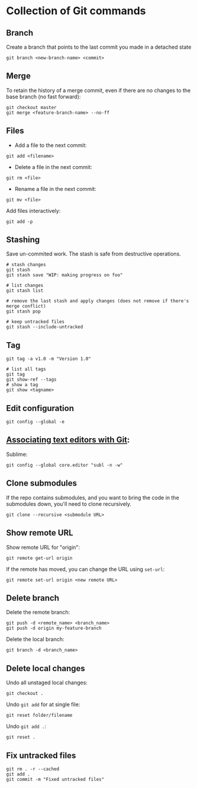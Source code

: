 # Collection of Git commands

## Branch

Create a branch that points to the last commit you made in a detached state
```
git branch <new-branch-name> <commit>
```

## Merge

To retain the history of a merge commit, even if there are no changes to the base branch (no fast forward):

```
git checkout master
git merge <feature-branch-name> --no-ff
```

## Files

- Add a file to the next commit: 

```
git add <filename>
```

- Delete a file in the next commit: 

```
git rm <file>
````

- Rename a file in the next commit:

```
git mv <file>
```

Add files interactively:

```
git add -p
```
## Stashing

Save un-commited work. The stash is safe from destructive operations. 

```
# stash changes
git stash
git stash save "WIP: making progress on foo"

# list changes
git stash list

# remove the last stash and apply changes (does not remove if there's merge conflict)
git stash pop

# keep untracked files
git stash --include-untracked
```

## Tag

```
git tag -a v1.0 -m "Version 1.0"

# list all tags
git tag
git show-ref --tags
# show a tag
git show <tagname>
```

## Edit configuration

```
git config --global -e
```

## [Associating text editors with Git](https://help.github.com/articles/associating-text-editors-with-git/):

Sublime:
```
git config --global core.editor "subl -n -w"
```

## Clone submodules

If the repo contains submodules, and you want to bring the code in the submodules down, you'll need to clone recursively.

```
git clone --recursive <submodule URL>
```

## Show remote URL

Show remote URL for "origin":

```
git remote get-url origin
```

If the remote has moved, you can change the URL using `set-url`:

```
git remote set-url origin <new remote URL>
```

## Delete branch

Delete the remote branch:

```
git push -d <remote_name> <branch_name>
git push -d origin my-feature-branch
```

Delete the local branch:

```
git branch -d <branch_name>
```

## Delete local changes

Undo all unstaged local changes:

```
git checkout .
```

Undo `git add` for at single file:

```
git reset folder/filename
```

Undo `git add .`:

```
git reset .
```

## Fix untracked files

```
git rm . -r --cached
git add .
git commit -m "Fixed untracked files"
```